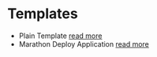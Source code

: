 # Templates

* Plain Template [read more](/contrib/templates/cds-template-plain/README.md)
* Marathon Deploy Application [read more](/contrib/templates/cds-template-deploy-marathon-app/README.md)
